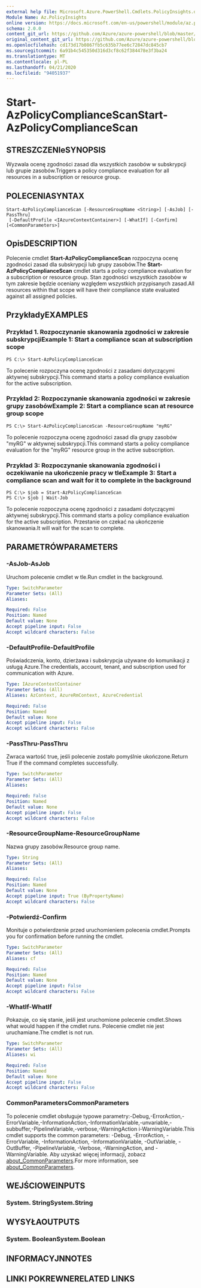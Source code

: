 ```yaml
---
external help file: Microsoft.Azure.PowerShell.Cmdlets.PolicyInsights.dll-Help.xml
Module Name: Az.PolicyInsights
online version: https://docs.microsoft.com/en-us/powershell/module/az.policyinsights/start-azpolicycompliancescan
schema: 2.0.0
content_git_url: https://github.com/Azure/azure-powershell/blob/master/src/PolicyInsights/PolicyInsights/help/Start-AzPolicyComplianceScan.md
original_content_git_url: https://github.com/Azure/azure-powershell/blob/master/src/PolicyInsights/PolicyInsights/help/Start-AzPolicyComplianceScan.md
ms.openlocfilehash: cd173d17b0867fb5c635b77ee6c72847dc845cb7
ms.sourcegitcommit: 6a91b4c545350d316d3cf8c62f384478e3f3ba24
ms.translationtype: MT
ms.contentlocale: pl-PL
ms.lasthandoff: 04/21/2020
ms.locfileid: "94051937"
---
```

# <span data-ttu-id="b626a-101">Start-AzPolicyComplianceScan</span><span class="sxs-lookup"><span data-stu-id="b626a-101">Start-AzPolicyComplianceScan</span></span>

## <span data-ttu-id="b626a-102">STRESZCZENIe</span><span class="sxs-lookup"><span data-stu-id="b626a-102">SYNOPSIS</span></span>
<span data-ttu-id="b626a-103">Wyzwala ocenę zgodności zasad dla wszystkich zasobów w subskrypcji lub grupie zasobów.</span><span class="sxs-lookup"><span data-stu-id="b626a-103">Triggers a policy compliance evaluation for all resources in a subscription or resource group.</span></span>

## <span data-ttu-id="b626a-104">POLECENIA</span><span class="sxs-lookup"><span data-stu-id="b626a-104">SYNTAX</span></span>

```
Start-AzPolicyComplianceScan [-ResourceGroupName <String>] [-AsJob] [-PassThru]
 [-DefaultProfile <IAzureContextContainer>] [-WhatIf] [-Confirm] [<CommonParameters>]
```

## <span data-ttu-id="b626a-105">Opis</span><span class="sxs-lookup"><span data-stu-id="b626a-105">DESCRIPTION</span></span>
<span data-ttu-id="b626a-106">Polecenie cmdlet **Start-AzPolicyComplianceScan** rozpoczyna ocenę zgodności zasad dla subskrypcji lub grupy zasobów.</span><span class="sxs-lookup"><span data-stu-id="b626a-106">The **Start-AzPolicyComplianceScan** cmdlet starts a policy compliance evaluation for a subscription or resource group.</span></span> <span data-ttu-id="b626a-107">Stan zgodności wszystkich zasobów w tym zakresie będzie oceniany względem wszystkich przypisanych zasad.</span><span class="sxs-lookup"><span data-stu-id="b626a-107">All resources within that scope will have their compliance state evaluated against all assigned policies.</span></span>

## <span data-ttu-id="b626a-108">Przykłady</span><span class="sxs-lookup"><span data-stu-id="b626a-108">EXAMPLES</span></span>

### <span data-ttu-id="b626a-109">Przykład 1. Rozpoczynanie skanowania zgodności w zakresie subskrypcji</span><span class="sxs-lookup"><span data-stu-id="b626a-109">Example 1: Start a compliance scan at subscription scope</span></span>
```
PS C:\> Start-AzPolicyComplianceScan
```

<span data-ttu-id="b626a-110">To polecenie rozpoczyna ocenę zgodności z zasadami dotyczącymi aktywnej subskrypcji.</span><span class="sxs-lookup"><span data-stu-id="b626a-110">This command starts a policy compliance evaluation for the active subscription.</span></span>

### <span data-ttu-id="b626a-111">Przykład 2: Rozpoczynanie skanowania zgodności w zakresie grupy zasobów</span><span class="sxs-lookup"><span data-stu-id="b626a-111">Example 2: Start a compliance scan at resource group scope</span></span>
```
PS C:\> Start-AzPolicyComplianceScan -ResourceGroupName "myRG"
```

<span data-ttu-id="b626a-112">To polecenie rozpoczyna ocenę zgodności zasad dla grupy zasobów "myRG" w aktywnej subskrypcji.</span><span class="sxs-lookup"><span data-stu-id="b626a-112">This command starts a policy compliance evaluation for the "myRG" resource group in the active subscription.</span></span>

### <span data-ttu-id="b626a-113">Przykład 3: Rozpoczynanie skanowania zgodności i oczekiwanie na ukończenie pracy w tle</span><span class="sxs-lookup"><span data-stu-id="b626a-113">Example 3: Start a compliance scan and wait for it to complete in the background</span></span>
```
PS C:\> $job = Start-AzPolicyComplianceScan
PS C:\> $job | Wait-Job
```

<span data-ttu-id="b626a-114">To polecenie rozpoczyna ocenę zgodności z zasadami dotyczącymi aktywnej subskrypcji.</span><span class="sxs-lookup"><span data-stu-id="b626a-114">This command starts a policy compliance evaluation for the active subscription.</span></span> <span data-ttu-id="b626a-115">Przestanie on czekać na ukończenie skanowania.</span><span class="sxs-lookup"><span data-stu-id="b626a-115">It will wait for the scan to complete.</span></span>

## <span data-ttu-id="b626a-116">PARAMETRÓW</span><span class="sxs-lookup"><span data-stu-id="b626a-116">PARAMETERS</span></span>

### <span data-ttu-id="b626a-117">-AsJob</span><span class="sxs-lookup"><span data-stu-id="b626a-117">-AsJob</span></span>
<span data-ttu-id="b626a-118">Uruchom polecenie cmdlet w tle.</span><span class="sxs-lookup"><span data-stu-id="b626a-118">Run cmdlet in the background.</span></span>

```yaml
Type: SwitchParameter
Parameter Sets: (All)
Aliases:

Required: False
Position: Named
Default value: None
Accept pipeline input: False
Accept wildcard characters: False
```

### <span data-ttu-id="b626a-119">-DefaultProfile</span><span class="sxs-lookup"><span data-stu-id="b626a-119">-DefaultProfile</span></span>
<span data-ttu-id="b626a-120">Poświadczenia, konto, dzierżawa i subskrypcja używane do komunikacji z usługą Azure.</span><span class="sxs-lookup"><span data-stu-id="b626a-120">The credentials, account, tenant, and subscription used for communication with Azure.</span></span>

```yaml
Type: IAzureContextContainer
Parameter Sets: (All)
Aliases: AzContext, AzureRmContext, AzureCredential

Required: False
Position: Named
Default value: None
Accept pipeline input: False
Accept wildcard characters: False
```

### <span data-ttu-id="b626a-121">-PassThru</span><span class="sxs-lookup"><span data-stu-id="b626a-121">-PassThru</span></span>
<span data-ttu-id="b626a-122">Zwraca wartość true, jeśli polecenie zostało pomyślnie ukończone.</span><span class="sxs-lookup"><span data-stu-id="b626a-122">Return True if the command completes successfully.</span></span>

```yaml
Type: SwitchParameter
Parameter Sets: (All)
Aliases:

Required: False
Position: Named
Default value: None
Accept pipeline input: False
Accept wildcard characters: False
```

### <span data-ttu-id="b626a-123">-ResourceGroupName</span><span class="sxs-lookup"><span data-stu-id="b626a-123">-ResourceGroupName</span></span>
<span data-ttu-id="b626a-124">Nazwa grupy zasobów.</span><span class="sxs-lookup"><span data-stu-id="b626a-124">Resource group name.</span></span>

```yaml
Type: String
Parameter Sets: (All)
Aliases:

Required: False
Position: Named
Default value: None
Accept pipeline input: True (ByPropertyName)
Accept wildcard characters: False
```

### <span data-ttu-id="b626a-125">-Potwierdź</span><span class="sxs-lookup"><span data-stu-id="b626a-125">-Confirm</span></span>
<span data-ttu-id="b626a-126">Monituje o potwierdzenie przed uruchomieniem polecenia cmdlet.</span><span class="sxs-lookup"><span data-stu-id="b626a-126">Prompts you for confirmation before running the cmdlet.</span></span>

```yaml
Type: SwitchParameter
Parameter Sets: (All)
Aliases: cf

Required: False
Position: Named
Default value: None
Accept pipeline input: False
Accept wildcard characters: False
```

### <span data-ttu-id="b626a-127">-WhatIf</span><span class="sxs-lookup"><span data-stu-id="b626a-127">-WhatIf</span></span>
<span data-ttu-id="b626a-128">Pokazuje, co się stanie, jeśli jest uruchomione polecenie cmdlet.</span><span class="sxs-lookup"><span data-stu-id="b626a-128">Shows what would happen if the cmdlet runs.</span></span>
<span data-ttu-id="b626a-129">Polecenie cmdlet nie jest uruchamiane.</span><span class="sxs-lookup"><span data-stu-id="b626a-129">The cmdlet is not run.</span></span>

```yaml
Type: SwitchParameter
Parameter Sets: (All)
Aliases: wi

Required: False
Position: Named
Default value: None
Accept pipeline input: False
Accept wildcard characters: False
```

### <span data-ttu-id="b626a-130">CommonParameters</span><span class="sxs-lookup"><span data-stu-id="b626a-130">CommonParameters</span></span>
<span data-ttu-id="b626a-131">To polecenie cmdlet obsługuje typowe parametry:-Debug,-ErrorAction,-ErrorVariable,-InformationAction,-InformationVariable,-unvariable,-subbuffer,-PipelineVariable,-verbose,-WarningAction i-WarningVariable.</span><span class="sxs-lookup"><span data-stu-id="b626a-131">This cmdlet supports the common parameters: -Debug, -ErrorAction, -ErrorVariable, -InformationAction, -InformationVariable, -OutVariable, -OutBuffer, -PipelineVariable, -Verbose, -WarningAction, and -WarningVariable.</span></span> <span data-ttu-id="b626a-132">Aby uzyskać więcej informacji, zobacz [about_CommonParameters](http://go.microsoft.com/fwlink/?LinkID=113216).</span><span class="sxs-lookup"><span data-stu-id="b626a-132">For more information, see [about_CommonParameters](http://go.microsoft.com/fwlink/?LinkID=113216).</span></span>

## <span data-ttu-id="b626a-133">WEJŚCIOWE</span><span class="sxs-lookup"><span data-stu-id="b626a-133">INPUTS</span></span>

### <span data-ttu-id="b626a-134">System. String</span><span class="sxs-lookup"><span data-stu-id="b626a-134">System.String</span></span>

## <span data-ttu-id="b626a-135">WYSYŁA</span><span class="sxs-lookup"><span data-stu-id="b626a-135">OUTPUTS</span></span>

### <span data-ttu-id="b626a-136">System. Boolean</span><span class="sxs-lookup"><span data-stu-id="b626a-136">System.Boolean</span></span>

## <span data-ttu-id="b626a-137">INFORMACYJN</span><span class="sxs-lookup"><span data-stu-id="b626a-137">NOTES</span></span>

## <span data-ttu-id="b626a-138">LINKI POKREWNE</span><span class="sxs-lookup"><span data-stu-id="b626a-138">RELATED LINKS</span></span>
